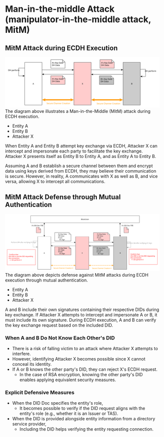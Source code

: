 # Man-in-the-middle Attack (manipulator-in-the-middle attack, MitM)
## MitM Attack during ECDH Execution
![](./images/MitM_ecdh_middle_attack.svg)
The diagram above illustrates a Man-in-the-Middle (MitM) attack during ECDH execution.
- Entity A
- Entity B
- Attacker X

When Entity A and Entity B attempt key exchange via ECDH, Attacker X can intercept and impersonate each party to facilitate the key exchange.
Attacker X presents itself as Entity B to Entity A,
and as Entity A to Entity B.

Assuming A and B establish a secure channel between them and encrypt data using keys derived from ECDH,
they may believe their communication is secure. However,
in reality, A communicates with X as well as B, and vice versa, allowing X to intercept all communications.
## MitM Attack Defense through Mutual Authentication
![](./images/MitM_auth_safe_middle_attack.svg)
The diagram above depicts defense against MitM attacks during ECDH execution through mutual authentication.
- Entity A
- Entity B
- Attacker X

A and B include their own signatures containing their respective DIDs during key exchange.
If Attacker X attempts to intercept and impersonate A or B, it must include its own signature.
During ECDH execution, A and B can verify the key exchange request based on the included DID.

### When A and B Do Not Know Each Other's DID
- There is a risk of falling victim to an attack where Attacker X attempts to interfere.
- However, identifying Attacker X becomes possible since X cannot conceal its identity.
- If A or B knows the other party's DID, they can reject X's ECDH request.
    - In the case of RSA encryption, knowing the other party's DID enables applying equivalent security measures.

### Explicit Defensive Measures
- When the DID Doc specifies the entity's role,
    - It becomes possible to verify if the DID request aligns with the entity's role (e.g., whether it is an Issuer or TAS).
- When the DID is provided alongside entity information from a directory service provider,
    - Including the DID helps verifying the entity requesting connection.

